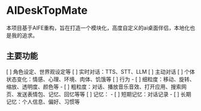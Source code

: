 # AIDeskTopMate

本项目基于AIFE重构，旨在打造一个模块化，高度自定义的ai桌面伴侣，本地化也是我的追求。

## 主要功能
[ ] 角色设定、世界观设定等
[ ] 实时对话：TTS、STT、LLM
[ ] 主动对话
[ ] 个体状态变化：情感、心理、环境、肉体、饥饿等
[ ] 行为
    - [ ] 细粒度：移动、旋转、缩放、透明度、颜色等
    - [ ] 粗粒度：对话、播放音乐音效、打开应用、搜索网页、发送表情包、记忆、回忆等等
[ ] 记忆：
    - [ ] 短期记忆：对话记录
    - [ ] 长期记忆：个人信息、偏好、习惯等



